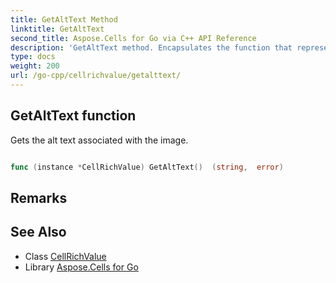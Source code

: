 ```yaml
---
title: GetAltText Method 
linktitle: GetAltText
second_title: Aspose.Cells for Go via C++ API Reference
description: 'GetAltText method. Encapsulates the function that represents getalttext in Go.'
type: docs
weight: 200
url: /go-cpp/cellrichvalue/getalttext/
---
```


## GetAltText function

Gets the alt text associated with the image.

```go

func (instance *CellRichValue) GetAltText()  (string,  error) 

```

## Remarks


## See Also

* Class [CellRichValue](../)
* Library [Aspose.Cells for Go](../../)
